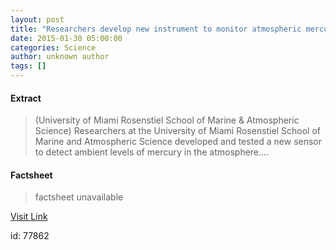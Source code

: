 ```yaml
---
layout: post
title: "Researchers develop new instrument to monitor atmospheric mercury"
date: 2015-01-30 05:00:00
categories: Science
author: unknown author
tags: []
---
```



#### Extract
>(University of Miami Rosenstiel School of Marine & Atmospheric Science) Researchers at the University of Miami Rosenstiel School of Marine and Atmospheric Science developed and tested a new sensor to detect ambient levels of mercury in the atmosphere....

#### Factsheet
>factsheet unavailable

[Visit Link](http://www.eurekalert.org/pub_releases/2015-01/uomr-rdn013015.php)

id:   77862
